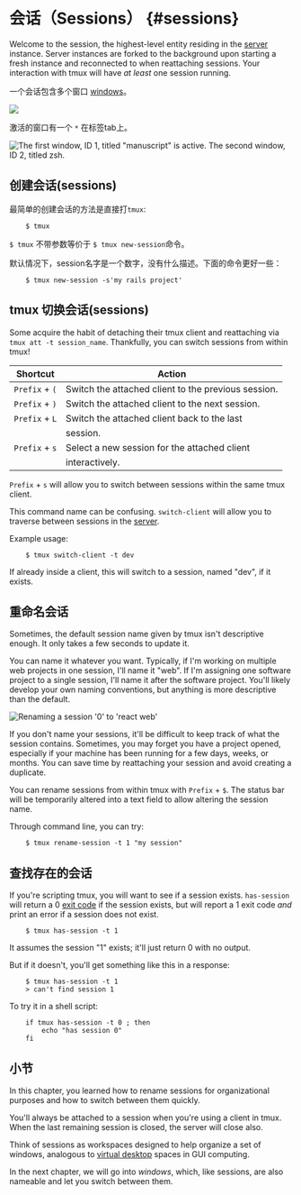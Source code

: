 # 会话（Sessions） {#sessions}

Welcome to the session, the highest-level entity residing in the [server](04-server.md)
instance. Server instances are forked to the background upon starting a fresh
instance and reconnected to when reattaching sessions. Your interaction with
tmux will have *at least* one session running.

一个会话包含多个窗口 [windows](06-window.md)。

![](images/info/session.png)

激活的窗口有一个 `*` 在标签tab上。

![The first window, ID 1, titled "manuscript" is active. The second window, ID 2, titled zsh.](images/05-session/active-window.png)

## 创建会话(sessions)

最简单的创建会话的方法是直接打`tmux`:

```
    $ tmux
```
 `$ tmux` 不带参数等价于 `$ tmux new-session`命令。

默认情况下，session名字是一个数字，没有什么描述。下面的命令更好一些：

```
    $ tmux new-session -s'my rails project'
```

## tmux 切换会话(sessions)

Some acquire the habit of detaching their tmux client and reattaching via
`tmux att -t session_name`. Thankfully, you can switch sessions from within
tmux!

| Shortcut         | Action                                             |
|------------------|----------------------------------------------------|
|`Prefix` + `(`    | Switch the attached client to the previous session.|
|`Prefix` + `)`    | Switch the attached client to the next session.    |
|`Prefix` + `L`    | Switch the attached client back to the last        |
|                  | session.                                           |
|`Prefix` + `s`    | Select a new session for the attached client       |
|                  | interactively.                                     |

`Prefix` + `s` will allow you to switch between sessions within the same tmux
client.

This command name can be confusing. `switch-client` will allow you to traverse
between sessions in the [server](#server).

Example usage:

```
    $ tmux switch-client -t dev
```
If already inside a client, this will switch to a session, named "dev", if it exists.

## 重命名会话

Sometimes, the default session name given by tmux isn't descriptive enough. It
only takes a few seconds to update it.

You can name it whatever you want. Typically, if I'm working on multiple web
projects in one session, I'll name it "web". If I'm assigning one software
project to a single session, I'll name it after the software project. You'll
likely develop your own naming conventions, but anything is more descriptive
than the default.

![Renaming a session '0' to 'react web'](images/05-session/rename.png)

If you don't name your sessions, it'll be difficult to keep track of what the
session contains. Sometimes, you may forget you have a project opened,
especially if your machine has been running for a few days, weeks, or months.
You can save time by reattaching your session and avoid creating a duplicate.

You can rename sessions from within tmux with `Prefix` + `$`.  The status bar
will be temporarily altered into a text field to allow altering the session
name.

Through command line, you can try:

```shell
    $ tmux rename-session -t 1 "my session"
```
## 查找存在的会话

If you're scripting tmux, you will want to see if a session exists.
`has-session` will return a 0 [exit code](https://en.wikipedia.org/wiki/Exit_status)
if the session exists, but will report a 1 exit code *and* print an error if a
session does not exist.

```shell
    $ tmux has-session -t 1
```
It assumes the session "1" exists; it'll just return 0 with no output.

But if it doesn't, you'll get something like this in a response:

```
    $ tmux has-session -t 1
    > can't find session 1
```
To try it in a shell script:

```
    if tmux has-session -t 0 ; then
        echo "has session 0"
    fi
```
## 小节

In this chapter, you learned how to rename sessions for organizational purposes
and how to switch between them quickly.

You'll always be attached to a session when you're using a client in tmux. When
the last remaining session is closed, the server will close also.

Think of sessions as workspaces designed to help organize a set of windows,
analogous to [virtual desktop](https://en.wikipedia.org/wiki/Virtual_desktop)
spaces in GUI computing.

In the next chapter, we will go into *windows*, which, like sessions, are also
nameable and let you switch between them.
